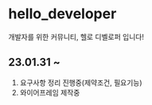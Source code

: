 # hello_developer

개발자를 위한 커뮤니티, 헬로 디벨로퍼 입니다!

## 23.01.31 ~

1. 요구사항 정리 진행중(제약조건, 필요기능)
2. 와이어프레임 제작중
